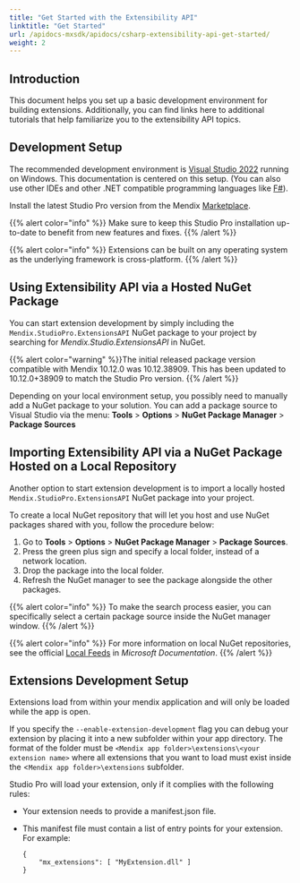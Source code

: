 ```yaml
---
title: "Get Started with the Extensibility API"
linktitle: "Get Started"
url: /apidocs-mxsdk/apidocs/csharp-extensibility-api-get-started/
weight: 2
---
```


## Introduction

This document helps you set up a basic development environment for building extensions. Additionally, you can find links here to additional tutorials that help familiarize you to the extensibility API topics.

## Development Setup

The recommended development environment is [Visual Studio 2022](https://visualstudio.microsoft.com/) running on Windows. This documentation is centered on this setup. (You can also use other IDEs and other .NET compatible programming languages like [F#](https://fsharp.org/)).

Install the latest Studio Pro version from the Mendix [Marketplace](https://marketplace.mendix.com/link/studiopro/).

{{% alert color="info" %}}
Make sure to keep this Studio Pro installation up-to-date to benefit from new features and fixes.
{{% /alert %}}

{{% alert color="info" %}}
Extensions can be built on any operating system as the underlying framework is cross-platform.
{{% /alert %}}

## Using Extensibility API via a Hosted NuGet Package

You can start extension development by simply including the `Mendix.StudioPro.ExtensionsAPI` NuGet package to your project by searching for *Mendix.Studio.ExtensionsAPI* in NuGet.

{{% alert color="warning" %}}The initial released package version compatible with Mendix 10.12.0 was 10.12.38909. This has been updated to 10.12.0+38909 to match the Studio Pro version.
{{% /alert %}}

Depending on your local environment setup, you possibly need to manually add a NuGet package to your solution. You can add a package source to Visual Studio via the menu: **Tools** > **Options** > **NuGet Package Manager** > **Package Sources**

## Importing Extensibility API via a NuGet Package Hosted on a Local Repository

Another option to start extension development is to import a locally hosted `Mendix.StudioPro.ExtensionsAPI` NuGet package into your project.  

To create a local NuGet repository that will let you host and use NuGet packages shared with you, follow the procedure below:

1. Go to **Tools** > **Options** > **NuGet Package Manager** > **Package Sources**.
2. Press the green plus sign and specify a local folder, instead of a network location.
3. Drop the package into the local folder.
4. Refresh the NuGet manager to see the package alongside the other packages.

{{% alert color="info" %}}
To make the search process easier, you can specifically select a certain package source inside the NuGet manager window.
{{% /alert %}}

{{% alert color="info" %}}
For more information on local NuGet repositories, see the official [Local Feeds](https://learn.microsoft.com/en-us/nuget/hosting-packages/local-feeds) in *Microsoft Documentation*.
{{% /alert %}}

## Extensions Development Setup

Extensions load from within your mendix application and will only be loaded while the app is open. 

If you specify the `--enable-extension-development` flag you can debug your extension by placing it into a new subfolder within your app directory. The format of the folder must be `<Mendix app folder>\extensions\<your extension name>` where all extensions that you want to load must exist inside the <`Mendix app folder>\extensions` subfolder.

Studio Pro will load your extension, only if it complies with the following rules:

* Your extension needs to provide a manifest.json file. 
* This manifest file must contain a list of entry points for your extension. For example:

    ```
    {
        "mx_extensions": [ "MyExtension.dll" ]
    }
    ```
